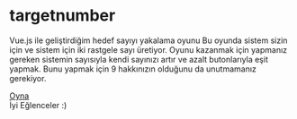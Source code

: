 # targetnumber
Vue.js ile geliştirdiğim hedef sayıyı yakalama oyunu
Bu oyunda sistem sizin için ve sistem için iki rastgele sayı üretiyor.
Oyunu kazanmak için yapmanız gereken sistemin sayısıyla kendi sayınızı artır ve azalt butonlarıyla eşit yapmak.
Bunu yapmak için 9 hakkınızın olduğunu da unutmamanız gerekiyor. 

[Oyna](http://ozgunmustafa.me/works/targetnumber/index.html)
</br>
İyi Eğlenceler :)
